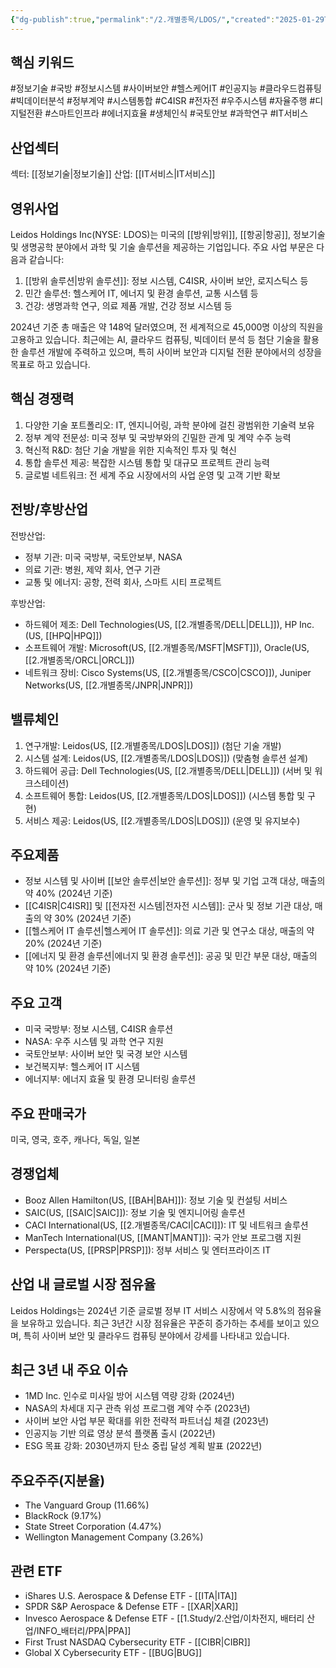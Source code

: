 ```yaml
---
{"dg-publish":true,"permalink":"/2.개별종목/LDOS/","created":"2025-01-29T17:42:22.867+09:00","updated":"2025-06-03T20:05:59.860+09:00"}
---
```


## 핵심 키워드

#정보기술 #국방 #정보시스템 #사이버보안 #헬스케어IT #인공지능 #클라우드컴퓨팅 #빅데이터분석 #정부계약 #시스템통합 #C4ISR #전자전 #우주시스템 #자율주행 #디지털전환 #스마트인프라 #에너지효율 #생체인식 #국토안보 #과학연구 #IT서비스

## 산업섹터

섹터: [[정보기술\|정보기술]]
산업: [[IT서비스\|IT서비스]]

## 영위사업

Leidos Holdings Inc(NYSE: LDOS)는 미국의 [[방위\|방위]], [[항공\|항공]], 정보기술 및 생명공학 분야에서 과학 및 기술 솔루션을 제공하는 기업입니다. 주요 사업 부문은 다음과 같습니다:

1. [[방위 솔루션\|방위 솔루션]]: 정보 시스템, C4ISR, 사이버 보안, 로지스틱스 등
2. 민간 솔루션: 헬스케어 IT, 에너지 및 환경 솔루션, 교통 시스템 등
3. 건강: 생명과학 연구, 의료 제품 개발, 건강 정보 시스템 등

2024년 기준 총 매출은 약 148억 달러였으며, 전 세계적으로 45,000명 이상의 직원을 고용하고 있습니다. 최근에는 AI, 클라우드 컴퓨팅, 빅데이터 분석 등 첨단 기술을 활용한 솔루션 개발에 주력하고 있으며, 특히 사이버 보안과 디지털 전환 분야에서의 성장을 목표로 하고 있습니다.

## 핵심 경쟁력

1. 다양한 기술 포트폴리오: IT, 엔지니어링, 과학 분야에 걸친 광범위한 기술력 보유
2. 정부 계약 전문성: 미국 정부 및 국방부와의 긴밀한 관계 및 계약 수주 능력
3. 혁신적 R&D: 첨단 기술 개발을 위한 지속적인 투자 및 혁신
4. 통합 솔루션 제공: 복잡한 시스템 통합 및 대규모 프로젝트 관리 능력
5. 글로벌 네트워크: 전 세계 주요 시장에서의 사업 운영 및 고객 기반 확보

## 전방/후방산업

전방산업:

- 정부 기관: 미국 국방부, 국토안보부, NASA
- 의료 기관: 병원, 제약 회사, 연구 기관
- 교통 및 에너지: 공항, 전력 회사, 스마트 시티 프로젝트

후방산업:

- 하드웨어 제조: Dell Technologies(US, [[2.개별종목/DELL\|DELL]]), HP Inc.(US, [[HPQ\|HPQ]])
- 소프트웨어 개발: Microsoft(US, [[2.개별종목/MSFT\|MSFT]]), Oracle(US, [[2.개별종목/ORCL\|ORCL]])
- 네트워크 장비: Cisco Systems(US, [[2.개별종목/CSCO\|CSCO]]), Juniper Networks(US, [[2.개별종목/JNPR\|JNPR]])

## 밸류체인

1. 연구개발: Leidos(US, [[2.개별종목/LDOS\|LDOS]]) (첨단 기술 개발)
2. 시스템 설계: Leidos(US, [[2.개별종목/LDOS\|LDOS]]) (맞춤형 솔루션 설계)
3. 하드웨어 공급: Dell Technologies(US, [[2.개별종목/DELL\|DELL]]) (서버 및 워크스테이션)
4. 소프트웨어 통합: Leidos(US, [[2.개별종목/LDOS\|LDOS]]) (시스템 통합 및 구현)
5. 서비스 제공: Leidos(US, [[2.개별종목/LDOS\|LDOS]]) (운영 및 유지보수)

## 주요제품

- 정보 시스템 및 사이버 [[보안 솔루션\|보안 솔루션]]: 정부 및 기업 고객 대상, 매출의 약 40% (2024년 기준)
- [[C4ISR\|C4ISR]] 및 [[전자전 시스템\|전자전 시스템]]: 군사 및 정보 기관 대상, 매출의 약 30% (2024년 기준)
- [[헬스케어 IT 솔루션\|헬스케어 IT 솔루션]]: 의료 기관 및 연구소 대상, 매출의 약 20% (2024년 기준)
- [[에너지 및 환경 솔루션\|에너지 및 환경 솔루션]]: 공공 및 민간 부문 대상, 매출의 약 10% (2024년 기준)

## 주요 고객

- 미국 국방부: 정보 시스템, C4ISR 솔루션
- NASA: 우주 시스템 및 과학 연구 지원
- 국토안보부: 사이버 보안 및 국경 보안 시스템
- 보건복지부: 헬스케어 IT 시스템
- 에너지부: 에너지 효율 및 환경 모니터링 솔루션

## 주요 판매국가

미국, 영국, 호주, 캐나다, 독일, 일본

## 경쟁업체

- Booz Allen Hamilton(US, [[BAH\|BAH]]): 정보 기술 및 컨설팅 서비스
- SAIC(US, [[SAIC\|SAIC]]): 정보 기술 및 엔지니어링 솔루션
- CACI International(US, [[2.개별종목/CACI\|CACI]]): IT 및 네트워크 솔루션
- ManTech International(US, [[MANT\|MANT]]): 국가 안보 프로그램 지원
- Perspecta(US, [[PRSP\|PRSP]]): 정부 서비스 및 엔터프라이즈 IT

## 산업 내 글로벌 시장 점유율

Leidos Holdings는 2024년 기준 글로벌 정부 IT 서비스 시장에서 약 5.8%의 점유율을 보유하고 있습니다. 최근 3년간 시장 점유율은 꾸준히 증가하는 추세를 보이고 있으며, 특히 사이버 보안 및 클라우드 컴퓨팅 분야에서 강세를 나타내고 있습니다.

## 최근 3년 내 주요 이슈

- 1MD Inc. 인수로 미사일 방어 시스템 역량 강화 (2024년)
- NASA의 차세대 지구 관측 위성 프로그램 계약 수주 (2023년)
- 사이버 보안 사업 부문 확대를 위한 전략적 파트너십 체결 (2023년)
- 인공지능 기반 의료 영상 분석 플랫폼 출시 (2022년)
- ESG 목표 강화: 2030년까지 탄소 중립 달성 계획 발표 (2022년)

## 주요주주(지분율)

- The Vanguard Group (11.66%)
- BlackRock (9.17%)
- State Street Corporation (4.47%)
- Wellington Management Company (3.26%)

## 관련 ETF

- iShares U.S. Aerospace & Defense ETF - [[ITA\|ITA]]
- SPDR S&P Aerospace & Defense ETF - [[XAR\|XAR]]
- Invesco Aerospace & Defense ETF - [[1.Study/2.산업/이차전지, 배터리 산업/INFO_배터리/PPA\|PPA]]
- First Trust NASDAQ Cybersecurity ETF - [[CIBR\|CIBR]]
- Global X Cybersecurity ETF - [[BUG\|BUG]]